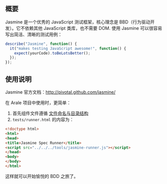 
## 概要

Jasmine 是一个优秀的 JavaScript 测试框架，核心理念是 BBD（行为驱动开发）。它不依赖其他
JavaScript 类库，也不需要 DOM. 使用 Jasmine 可以很容易写出简洁、清晰的测试用例：

````javascript
describe("Jasmine", function() {
  it("makes testing JavaScript awesome!", function() {
    expect(yourCode).toBeLotsBetter();
  });
});
````


## 使用说明

Jasmine 官方文档：http://pivotal.github.com/jasmine/

在 Arale 项目中使用时，更简单：

1. 首先组件文件遵循 [文件命名与目录结构](https://github.com/alipay/arale/wiki/文件命名与目录结构)
1. `tests/runner.html` 的内容为：

````html
<!doctype html>
<html>
<head>
<title>Jasmine Spec Runner</title>
<script src="../../../tools/jasmine-runner.js"></script>
</head>
<body>
</body>
</html>
````

这样就可以开始愉悦的 BDD 之旅了。
